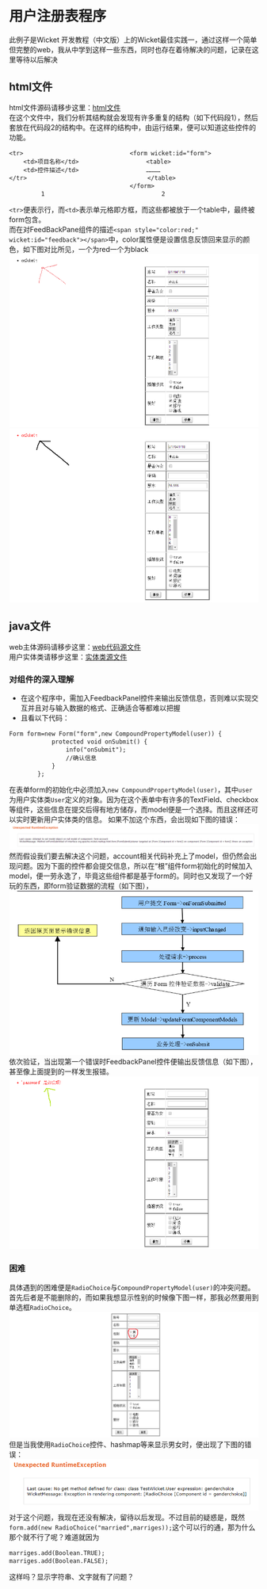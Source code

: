 # 用户注册表程序
此例子是Wicket 开发教程（中文版）上的Wicket最佳实践一，通过这样一个简单但完整的web，我从中学到这样一些东西，同时也存在着待解决的问题，记录在这里等待以后解决  
## html文件
html文件源码请移步这里：[html文件](https://github.com/sky-jjw/Wicket-Study/blob/master/FirstExample/code/UserEditPage.html)  
在这个文件中，我们分析其结构就会发现有许多重复的结构（如下代码段1），然后套放在代码段2的结构中。在这样的结构中，由运行结果，便可以知道这些控件的功能。
```
<tr>                              <form wicket:id="form">
    <td>项目名称</td>                   <table>
    <td>控件描述</td>                   …………
</tr>                                  </table>
                                  </form>
         1                                 2
```
`<tr>`便表示行，而`<td>`表示单元格即方框，而这些都被放于一个table中，最终被form包含。  
而在对FeedBackPane组件的描述`<span style="color:red;" wicket:id="feedback"></span>`中，color属性便是设置信息反馈回来显示的颜色，如下图对比所见，一个为red一个为black
![](https://github.com/sky-jjw/Wicket-Study/blob/master/FirstExample/resources/8.png)
![](https://github.com/sky-jjw/Wicket-Study/blob/master/FirstExample/resources/9.png)
## java文件
web主体源码请移步这里：[web代码源文件](https://github.com/sky-jjw/Wicket-Study/blob/master/FirstExample/code/UserEditPage.java)  
用户实体类请移步这里：[实体类源文件](https://github.com/sky-jjw/Wicket-Study/blob/master/FirstExample/code/User.java)
### 对组件的深入理解
* 在这个程序中，需加入FeedbackPanel控件来输出反馈信息，否则难以实现交互并且对与输入数据的格式、正确适合等都难以把握  
* 且看以下代码：
```
Form form=new Form("form",new CompoundPropertyModel(user)) {
        	protected void onSubmit() {
        		info("onSubmit");
        		//确认信息
        	}
        };
```
在表单form的初始化中必须加入`new CompoundPropertyModel(user)`，其中`user`为用户实体类`User`定义的对象。因为在这个表单中有许多的TextField、checkbox等组件，这些信息在提交后得有地方储存，而model便是一个选择。而且这样还可以实时更新用户实体类的信息。
如果不加这个东西，会出现如下图的错误：
![](https://github.com/sky-jjw/Wicket-Study/blob/master/FirstExample/resources/6.png)
然而假设我们要去解决这个问题，account相关代码补充上了model，但仍然会出现问题。因为下面的控件都会提交信息，所以在“根”组件form初始化的时候加入model，便一劳永逸了，毕竟这些组件都是基于form的。同时也又发现了一个好玩的东西，即form验证数据的流程（如下图），
![](https://github.com/sky-jjw/Wicket-Study/blob/master/FirstExample/resources/1.png)  
依次验证，当出现第一个错误时FeedbackPanel控件便输出反馈信息（如下图），甚至像上面提到的一样发生报错。
![](https://github.com/sky-jjw/Wicket-Study/blob/master/FirstExample/resources/10.png)
### 困难
具体遇到的困难便是`RadioChoice`与`CompoundPropertyModel(user)`的冲突问题。首先后者是不能删除的，而如果我想显示性别的时候像下图一样，那我必然要用到单选框`RadioChoice`。
![](https://github.com/sky-jjw/Wicket-Study/blob/master/FirstExample/resources/4.png)
但是当我使用`RadioChoice`控件、hashmap等来显示男女时，便出现了下图的错误：
![](https://github.com/sky-jjw/Wicket-Study/blob/master/FirstExample/resources/3.png)  
对于这个问题，我现在还没有解决，留待以后发现。不过目前的疑惑是，既然`form.add(new RadioChoice("married",marriges));`这个可以行的通，那为什么那个就不行了呢？难道就因为
```
marriges.add(Boolean.TRUE);
marriges.add(Boolean.FALSE);
```
这样吗？显示字符串、文字就有了问题？
